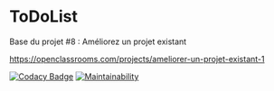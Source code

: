 ToDoList
========

Base du projet #8 : Améliorez un projet existant

https://openclassrooms.com/projects/ameliorer-un-projet-existant-1




[![Codacy Badge](https://api.codacy.com/project/badge/Grade/d5eef321edbe41d5ac4dcb343fed1ead)](https://www.codacy.com/app/caroleduval/TodoList?utm_source=github.com&amp;utm_medium=referral&amp;utm_content=caroleduval/TodoList&amp;utm_campaign=Badge_Grade)
[![Maintainability](https://api.codeclimate.com/v1/badges/9bd9a3df6350327d8871/maintainability)](https://codeclimate.com/github/caroleduval/TodoList/maintainability)